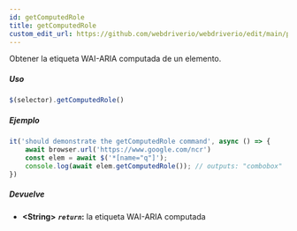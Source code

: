 ```yaml
---
id: getComputedRole
title: getComputedRole
custom_edit_url: https://github.com/webdriverio/webdriverio/edit/main/packages/webdriverio/src/commands/element/getComputedRole.ts
---
```


Obtener la etiqueta WAI-ARIA computada de un elemento.

##### Uso

```js
$(selector).getComputedRole()
```

##### Ejemplo

```js title="getComputedRole.js"
it('should demonstrate the getComputedRole command', async () => {
    await browser.url('https://www.google.com/ncr')
    const elem = await $('*[name="q"]');
    console.log(await elem.getComputedRole()); // outputs: "combobox"
})
```

##### Devuelve

- **&lt;String&gt;**
            **<code><var>return</var></code>:**  la etiqueta WAI-ARIA computada